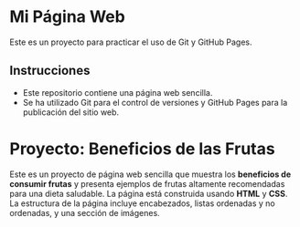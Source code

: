 # Mi Página Web
Este es un proyecto para practicar el uso de Git y GitHub Pages.

## Instrucciones
- Este repositorio contiene una página web sencilla.
- Se ha utilizado Git para el control de versiones y GitHub Pages para la publicación del sitio web.
# Proyecto: Beneficios de las Frutas

Este es un proyecto de página web sencilla que muestra los **beneficios de consumir frutas** y presenta ejemplos de frutas altamente recomendadas para una dieta saludable. La página está construida usando **HTML** y **CSS**. La estructura de la página incluye encabezados, listas ordenadas y no ordenadas, y una sección de imágenes.